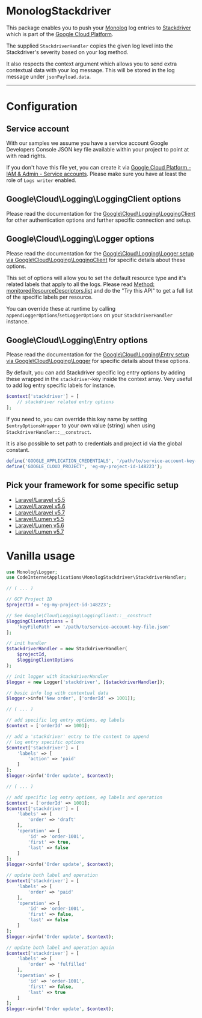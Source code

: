 # MonologStackdriver

This package enables you to push your [Monolog](https://packagist.org/packages/monolog/monolog) log entries to [Stackdriver](https://cloud.google.com/stackdriver) which is part of the [Google Cloud Platform](https://cloud.google.com).

The supplied `StackdriverHandler` copies the given log level into the Stackdriver's severity based on your log method.

It also respects the context argument which allows you to send extra contextual data with your log message. This will be stored in the log message under `jsonPayload.data`.

---

# Configuration

## Service account

With our samples we assume you have a service account Google Developers Console JSON key file available within your project to point at with read rights.

If you don't have this file yet, you can create it via [Google Cloud Platform - IAM & Admin - Service accounts](https://console.cloud.google.com/iam-admin/serviceaccounts). Please make sure you have at least the role of `Logs writer` enabled.

## Google\Cloud\Logging\LoggingClient options

Please read the documentation for the [Google\Cloud\Logging\LoggingClient](https://googlecloudplatform.github.io/google-cloud-php/#/docs/google-cloud/v0.61.0/logging/loggingclient?method=__construct) for other authentication options and further specific connection and setup.

## Google\Cloud\Logging\Logger options

Please read the documentation for the [Google\Cloud\Logging\Logger setup via Google\Cloud\Logging\LoggingClient](https://googlecloudplatform.github.io/google-cloud-php/#/docs/google-cloud/v0.61.0/logging/loggingclient?method=logger) for specific details about these options.

This set of options will allow you to set the default resource type and it's related labels that apply to all the logs. Please read [Method: monitoredResourceDescriptors.list](https://cloud.google.com/logging/docs/reference/v2/rest/v2/monitoredResourceDescriptors/list) and do the "Try this API" to get a full list of the specific labels per resource.

You can override these at runtime by calling `appendLoggerOptions`/`setLoggerOptions` on your `StackdriverHandler` instance.

## Google\Cloud\Logging\Entry options

Please read the documentation for the [Google\Cloud\Logging\Entry setup via Google\Cloud\Logging\Logger](http://googlecloudplatform.github.io/google-cloud-php/#/docs/google-cloud/v0.61.0/logging/logger?method=entry) for specific details about these options.

By default, you can add Stackdriver specific log entry options by adding these wrapped in the `stackdriver`-key inside the context array. Very useful to add log entry specific labels for instance.

```php
$context['stackdriver'] = [
    // stackdriver related entry options
];
```

If you need to, you can override this key name by setting `$entryOptionsWrapper` to your own value (string) when using `StackdriverHandler::__construct`.

It is also possible to set path to credentials and project id via the global constant.
```php
define('GOOGLE_APPLICATION_CREDENTIALS', '/path/to/service-account-key-file.json'); 
define('GOOGLE_CLOUD_PROJECT', 'eg-my-project-id-148223');
```

## Pick your framework for some specific setup

* [Laravel/Laravel v5.5](docs/laravel_laravel_v5_5.md)
* [Laravel/Laravel v5.6](docs/laravel_laravel_v5_6.md)
* [Laravel/Laravel v5.7](docs/laravel_laravel_v5_7.md)
* [Laravel/Lumen v5.5](docs/laravel_lumen_v5_5.md)
* [Laravel/Lumen v5.6](docs/laravel_lumen_v5_6.md)
* [Laravel/Lumen v5.7](docs/laravel_lumen_v5_7.md)

# Vanilla usage

```php
use Monolog\Logger;
use CodeInternetApplications\MonologStackdriver\StackdriverHandler;

// ( ... )

// GCP Project ID
$projectId = 'eg-my-project-id-148223';

// See Google\Cloud\Logging\LoggingClient::__construct
$loggingClientOptions = [
    'keyFilePath' => '/path/to/service-account-key-file.json'
];

// init handler
$stackdriverHandler = new StackdriverHandler(
    $projectId,
    $loggingClientOptions
);

// init logger with StackdriverHandler
$logger = new Logger('stackdriver', [$stackdriverHandler]);

// basic info log with contextual data
$logger->info('New order', ['orderId' => 1001]);
```

```php
// ( ... )

// add specific log entry options, eg labels
$context = ['orderId' => 1001];

// add a 'stackdriver' entry to the context to append
// log entry specific options
$context['stackdriver'] = [
    'labels' => [
        'action' => 'paid'
    ]
];
$logger->info('Order update', $context);
```

```php
// ( ... )

// add specific log entry options, eg labels and operation
$context = ['orderId' => 1001];
$context['stackdriver'] = [
    'labels' => [
        'order' => 'draft'
    ],
    'operation' => [
        'id' => 'order-1001',
        'first' => true,
        'last' => false
    ]
];
$logger->info('Order update', $context);

// update both label and operation
$context['stackdriver'] = [
    'labels' => [
        'order' => 'paid'
    ],
    'operation' => [
        'id' => 'order-1001',
        'first' => false,
        'last' => false
    ]
];
$logger->info('Order update', $context);

// update both label and operation again
$context['stackdriver'] = [
    'labels' => [
        'order' => 'fulfilled'
    ],
    'operation' => [
        'id' => 'order-1001',
        'first' => false,
        'last' => true
    ]
];
$logger->info('Order update', $context);
```
